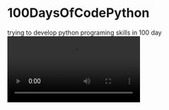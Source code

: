 # 100DaysOfCodePython
trying to develop python programing skills in 100 day
![](https://github.com/busraboyaci/100DaysOfCodePython/blob/master/Turtle/Day-18-Turtle-shape/screen-record.mov)

